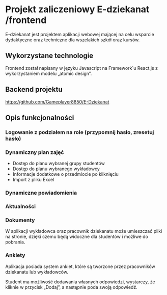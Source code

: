 # Projekt zaliczeniowy E-dziekanat /frontend

E-dziekanat jest projektem aplikacji webowej mającej na celu wsparcie dydaktyczne
oraz techniczne dla wszelakich szkół oraz kursów.

## Wykorzystane technologie

Frontend został napisany w języku Javascript na Framework`u
React.js z wykorzystaniem modelu „atomic
design”.

## Backend projektu

https://github.com/Gameplayer8850/E-Dziekanat

## Opis funkcjonalności

### Logowanie z podziałem na role (przypomnij hasło, zresetuj hasło)

### Dynamiczny plan zajęć

- Dostęp do planu wybranej grupy studentów
- Dostęp do planu wybranego wykładowcy
- Informacje dodatkowe o przedmiocie po kliknięciu
- Import z pliku Excel

### Dynamiczne powiadomienia

### Aktualności

### Dokumenty

W aplikacji wykładowca oraz pracownik dziekanatu może umieszczać pliki na stronie,
dzięki czemu będą widoczne dla studentów i możliwe do pobrania.

### Ankiety

Aplikacja posiada system ankiet, które są tworzone przez pracowników dziekanatu
lub wykładowców.

Student ma możliwość dodawania własnych odpowiedzi, wystarczy, że kliknie
w przycisk „Dodaj”, a następnie poda swoją odpowiedź.
